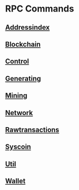 # RPC Commands
## [Addressindex](RPC%20Commands/Addressindex.md)
## [Blockchain](RPC%20Commands/Blockchain.md)
## [Control](RPC%20Commands/Control.md)
## [Generating](RPC%20Commands/Generating.md)
## [Mining](RPC%20Commands/Mining.md)
## [Network](RPC%20Commands/Network.md)
## [Rawtransactions](RPC%20Commands/Rawtransactions.md)
## [Syscoin](RPC%20Commands/Syscoin.md)
## [Util](RPC%20Commands/Util.md)
## [Wallet](RPC%20Commands/Wallet.md)
